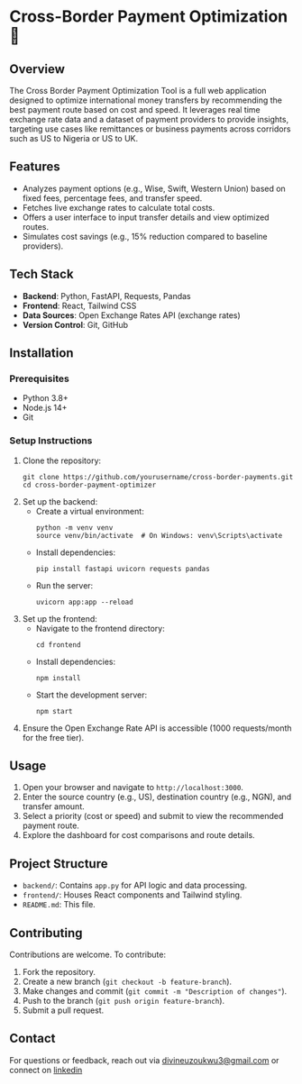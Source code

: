 # Cross-Border Payment Optimization 💱

## Overview
The Cross Border Payment Optimization Tool is a full web application designed to optimize international money transfers by recommending the best payment route based on cost and speed. It leverages real time exchange rate data and a dataset of payment providers to provide insights, targeting use cases like remittances or business payments across corridors such as US to Nigeria or US to UK.

## Features
- Analyzes payment options (e.g., Wise, Swift, Western Union) based on fixed fees, percentage fees, and transfer speed.
- Fetches live exchange rates to calculate total costs.
- Offers a user interface to input transfer details and view optimized routes.
- Simulates cost savings (e.g., 15% reduction compared to baseline providers).

## Tech Stack
- **Backend**: Python, FastAPI, Requests, Pandas
- **Frontend**: React, Tailwind CSS
- **Data Sources**: Open Exchange Rates API (exchange rates)
- **Version Control**: Git, GitHub

## Installation

### Prerequisites
- Python 3.8+
- Node.js 14+
- Git

### Setup Instructions
1. Clone the repository:
   ```
   git clone https://github.com/yourusername/cross-border-payments.git
   cd cross-border-payment-optimizer
   ```
2. Set up the backend:
   - Create a virtual environment:
     ```
     python -m venv venv
     source venv/bin/activate  # On Windows: venv\Scripts\activate
     ```
   - Install dependencies:
     ```
     pip install fastapi uvicorn requests pandas
     ```
   - Run the server:
     ```
     uvicorn app:app --reload
     ```
3. Set up the frontend:
   - Navigate to the frontend directory:
     ```
     cd frontend
     ```
   - Install dependencies:
     ```
     npm install
     ```
   - Start the development server:
     ```
     npm start
     ```
4. Ensure the Open Exchange Rate API is accessible (1000 requests/month for the free tier).

## Usage
1. Open your browser and navigate to `http://localhost:3000`.
2. Enter the source country (e.g., US), destination country (e.g., NGN), and transfer amount.
3. Select a priority (cost or speed) and submit to view the recommended payment route.
4. Explore the dashboard for cost comparisons and route details.

## Project Structure
- `backend/`: Contains `app.py` for API logic and data processing.
- `frontend/`: Houses React components and Tailwind styling.
- `README.md`: This file.


## Contributing
Contributions are welcome. To contribute:
1. Fork the repository.
2. Create a new branch (`git checkout -b feature-branch`).
3. Make changes and commit (`git commit -m "Description of changes"`).
4. Push to the branch (`git push origin feature-branch`).
5. Submit a pull request.


## Contact
For questions or feedback, reach out via divineuzoukwu3@gmail.com or connect on [linkedin](www.linkedin.com/in/uzoukwu-divine)
